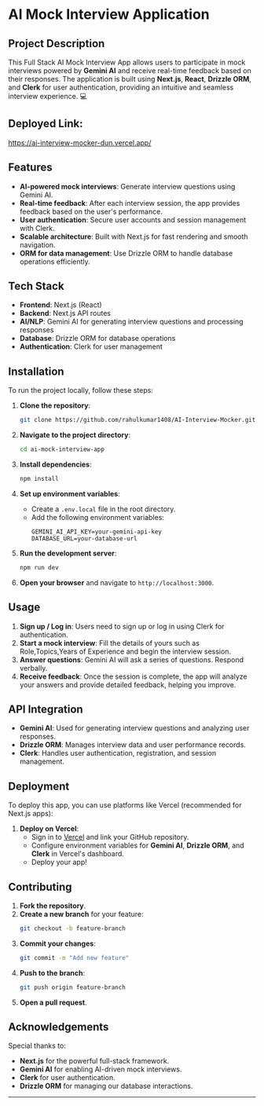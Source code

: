 # AI Mock Interview Application

## Project Description
This Full Stack AI Mock Interview App allows users to participate in mock interviews powered by **Gemini AI** and receive real-time feedback based on their responses. The application is built using **Next.js**, **React**, **Drizzle ORM**, and **Clerk** for user authentication, providing an intuitive and seamless interview experience. 💻

## Deployed Link: 
https://ai-interview-mocker-dun.vercel.app/

## Features
- **AI-powered mock interviews**: Generate interview questions using Gemini AI.
- **Real-time feedback**: After each interview session, the app provides feedback based on the user's performance.
- **User authentication**: Secure user accounts and session management with Clerk.
- **Scalable architecture**: Built with Next.js for fast rendering and smooth navigation.
- **ORM for data management**: Use Drizzle ORM to handle database operations efficiently.

## Tech Stack
- **Frontend**: Next.js (React)
- **Backend**: Next.js API routes
- **AI/NLP**: Gemini AI for generating interview questions and processing responses
- **Database**: Drizzle ORM for database operations
- **Authentication**: Clerk for user management

## Installation

To run the project locally, follow these steps:

1. **Clone the repository**:
    ```bash
    git clone https://github.com/rahulkumar1408/AI-Interview-Mocker.git
    ```

2. **Navigate to the project directory**:
    ```bash
    cd ai-mock-interview-app
    ```

3. **Install dependencies**:
    ```bash
    npm install
    ```

4. **Set up environment variables**:
   - Create a `.env.local` file in the root directory.
   - Add the following environment variables:
     ```env
     GEMINI_AI_API_KEY=your-gemini-api-key
     DATABASE_URL=your-database-url
     ```

5. **Run the development server**:
    ```bash
    npm run dev
    ```

6. **Open your browser** and navigate to `http://localhost:3000`.

## Usage

1. **Sign up / Log in**: Users need to sign up or log in using Clerk for authentication.
2. **Start a mock interview**: Fill the details of yours such as Role,Topics,Years of Experience and begin the interview session.
3. **Answer questions**: Gemini AI will ask a series of questions. Respond verbally.
4. **Receive feedback**: Once the session is complete, the app will analyze your answers and provide detailed feedback, helping you improve.

## API Integration

- **Gemini AI**: Used for generating interview questions and analyzing user responses.
- **Drizzle ORM**: Manages interview data and user performance records.
- **Clerk**: Handles user authentication, registration, and session management.

## Deployment

To deploy this app, you can use platforms like Vercel (recommended for Next.js apps):

1. **Deploy on Vercel**:
   - Sign in to [Vercel](https://vercel.com/) and link your GitHub repository.
   - Configure environment variables for **Gemini AI**, **Drizzle ORM**, and **Clerk** in Vercel's dashboard.
   - Deploy your app!

## Contributing

1. **Fork the repository**.
2. **Create a new branch** for your feature:
    ```bash
    git checkout -b feature-branch
    ```
3. **Commit your changes**:
    ```bash
    git commit -m "Add new feature"
    ```
4. **Push to the branch**:
    ```bash
    git push origin feature-branch
    ```
5. **Open a pull request**.


## Acknowledgements
Special thanks to:
- **Next.js** for the powerful full-stack framework.
- **Gemini AI** for enabling AI-driven mock interviews.
- **Clerk** for user authentication.
- **Drizzle ORM** for managing our database interactions.

---



